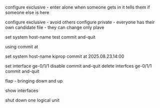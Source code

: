 configure exclusive - enter alone 
when someone gets in it tells them if someone else is here


configure exclusive - avoid others
configure private - everyone has their own candidate file - they can change only plave


set system host-name test
commit and-quit

using commit at 

set system host-name kiprop
commit at 2025.08.23.14:00

set interface ge-0/1/1  disable
commit and-quit
delete interfces ge-0/1/1
commit and-quit

flap - bringing down and up


show interfaces 

shut down one logical unit 

